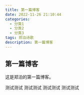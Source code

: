 ```yaml
---
title: 第一篇博客
date: 2022-11-26 21:10:44
categories:
  - 分类1
  - 分类2
  - 分类3
tags: 郑泊诗歌
description: 第一篇博客
---
```


## 第一篇博客

这是郑泊的第一篇博客。

测试测试
测试测试
测试测试
测试测试
